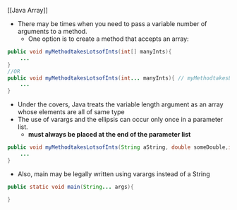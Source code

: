 [[Java Array]]
- There may be times when you need to pass a variable number of arguments to a method.
	- One option is to create a method that accepts an array:
```Java
public void myMethodtakesLotsofInts(int[] manyInts){
	...
}
//OR
public void myMethodtakesLotsofInts(int... manyInts){ // myMethodtakesLotsofInts(2,3,4,6);
	...
}
```
- Under the covers, Java treats the variable length argument as an array whose elements are all of same type
- The use of varargs and the ellipsis can occur only once in a parameter list.
	- **must always be placed at the end of the parameter list**
```Java
public void myMethodtakesLotsofInts(String aString, double someDouble,int... manyInts){ 
	...
}
```

- Also, main may be legally written using varargs instead of a String
```Java
public static void main(String... args){

}
```